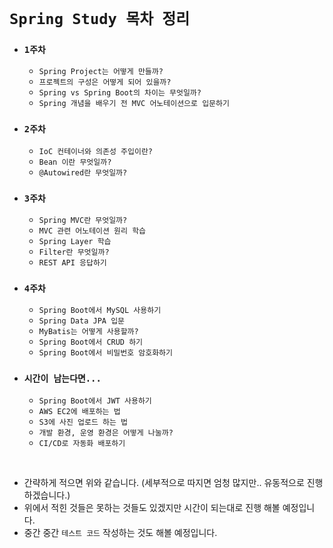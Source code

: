 # `Spring Study 목차 정리`

- ### `1주차`
    - `Spring Project는 어떻게 만들까?`
    - `프로젝트의 구성은 어떻게 되어 있을까?`
    - `Spring vs Spring Boot의 차이는 무엇일까?`
    - `Spring 개념을 배우기 전 MVC 어노테이션으로 입문하기`
    
- ### `2주차`
    - `IoC 컨테이너와 의존성 주입이란?`
    - `Bean 이란 무엇일까?`
    - `@Autowired란 무엇일까?`
    
- ### `3주차`
    - `Spring MVC란 무엇일까?`
    - `MVC 관련 어노테이션 원리 학습`
    - `Spring Layer 학습`
    - `Filter란 무엇일까?`   
    - `REST API 응답하기`
   
- ### `4주차`
    - `Spring Boot에서 MySQL 사용하기`
    - `Spring Data JPA 입문`
    - `MyBatis는 어떻게 사용할까?`
    - `Spring Boot에서 CRUD 하기`
    - `Spring Boot에서 비밀번호 암호화하기`

- ### `시간이 남는다면...`
    - `Spring Boot에서 JWT 사용하기`
    - `AWS EC2에 배포하는 법`
    - `S3에 사진 업로드 하는 법`
    - `개발 환경, 운영 환경은 어떻게 나눌까?`
    - `CI/CD로 자동화 배포하기`

<br>

- 간략하게 적으면 위와 같습니다. (세부적으로 따지면 엄청 많지만.. 유동적으로 진행하겠습니다.)
- 위에서 적힌 것들은 못하는 것들도 있겠지만 시간이 되는대로 진행 해볼 예정입니다.
- 중간 중간 `테스트 코드` 작성하는 것도 해볼 예정입니다. 
